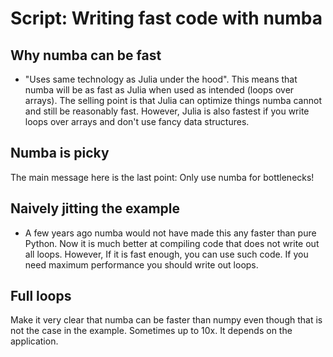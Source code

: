 # Script: Writing fast code with numba

## Why numba can be fast

- "Uses same technology as Julia under the hood". This means that numba will be as fast
  as Julia when used as intended (loops over arrays). The selling point is that Julia
  can optimize things numba cannot and still be reasonably fast. However, Julia is also
  fastest if you write loops over arrays and don't use fancy data structures.

## Numba is picky

The main message here is the last point: Only use numba for bottlenecks!

## Naively jitting the example

- A few years ago numba would not have made this any faster than pure Python. Now it is
  much better at compiling code that does not write out all loops. However, If it is
  fast enough, you can use such code. If you need maximum performance you should write
  out loops.

## Full loops

Make it very clear that numba can be faster than numpy even though that is not the case
in the example. Sometimes up to 10x. It depends on the application.

